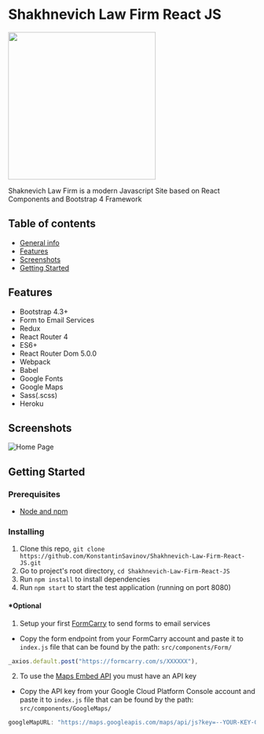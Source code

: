 # Shakhnevich Law Firm React JS

<img src="https://i.ibb.co/QYDmM6T/logo.jpg" width="300" height="300">

Shaknevich Law Firm is a modern Javascript Site based on React Components and Bootstrap 4 Framework

## Table of contents
* [General info](#general-info)
* [Features](#features)
* [Screenshots](#screenshots)
* [Getting Started](#getting-started)

## Features

* Bootstrap 4.3+
* Form to Email Services
* Redux
* React Router 4
* ES6+
* React Router Dom 5.0.0
* Webpack
* Babel
* Google Fonts
* Google Maps
* Sass(.scss)
* Heroku

## Screenshots
![Home Page](https://i.ibb.co/dQz7djS/Screen-Shot-2019-09-10-at-5-04-25-PM.png)

## Getting Started

### Prerequisites

* [Node and npm](https://www.npmjs.com/get-npm)

### Installing

1. Clone this repo, `git clone https://github.com/KonstantinSavinov/Shakhnevich-Law-Firm-React-JS.git `
2. Go to project's root directory, `cd Shakhnevich-Law-Firm-React-JS`
3. Run `npm install` to install dependencies
4. Run `npm start` to start the test application (running on port 8080)
    
#### *Optional 
1. Setup your first [FormCarry](https://formcarry.com/documentation/getting-started) to send forms to email services
* Copy the form endpoint from your FormCarry account and paste it to `index.js` file that can be found by the path: `src/components/Form/`

```javascript
_axios.default.post("https://formcarry.com/s/XXXXXX"),
```
2. To use the [Maps Embed API](https://developers.google.com/maps/documentation/embed/get-api-key) you must have an API key
* Copy the API key from your Google Cloud Platform Console account and paste it to `index.js` file that can be found by the path: `src/components/GoogleMaps/`

```javascript
googleMapURL: "https://maps.googleapis.com/maps/api/js?key=--YOUR-KEY-GOES-HERE--&libraries=geometry,drawing,places",
```
